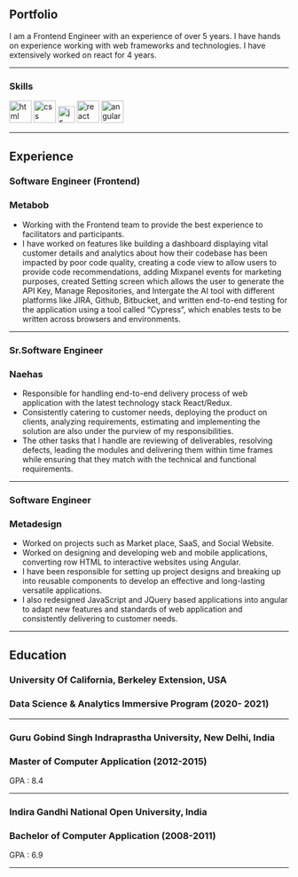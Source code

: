 ## Portfolio
I am a Frontend Engineer with an experience of over 5 years. I have hands on experience working with web frameworks and technologies. I have extensively worked on react for 4 years.

---

### Skills

<p align="left">
  
  <img src="https://upload.wikimedia.org/wikipedia/commons/thumb/6/61/HTML5_logo_and_wordmark.svg/2048px-HTML5_logo_and_wordmark.svg.png" alt="html" width="40" height="40">
  <img src="https://upload.wikimedia.org/wikipedia/commons/thumb/d/d5/CSS3_logo_and_wordmark.svg/1200px-CSS3_logo_and_wordmark.svg.png" alt="css" width="40" height="40">
 <img src="https://upload.wikimedia.org/wikipedia/commons/6/6a/JavaScript-logo.png" height="30" width="auto" alt="js">
 <img src="https://upload.wikimedia.org/wikipedia/commons/thumb/a/a7/React-icon.svg/1280px-React-icon.svg.png" alt="react" width="auto" height="40">
 <img src="https://angular.io/assets/images/logos/angular/angular.svg" alt="angular" width="40" height="40">
  
</p>

---

## Experience

### **Software Engineer (Frontend)**
### Metabob

- Working with the Frontend team to provide the best experience to facilitators and participants.
- I have worked on features like building a dashboard displaying vital customer details and analytics about how their codebase has been impacted by poor code quality, creating a code view to allow users to provide code recommendations, adding Mixpanel events for marketing purposes, created Setting screen which allows the user to generate the API Key, Manage Repositories, and Intergate the AI tool with different platforms like JIRA, Github, Bitbucket, and written end-to-end testing for the application using a tool called “Cypress”, which enables tests to be written across browsers and environments.

---

### **Sr.Software Engineer**
### Naehas

- Responsible for handling end-to-end delivery process of web application with the latest technology stack React/Redux.
- Consistently catering to customer needs, deploying the product on clients, analyzing requirements, estimating and implementing the solution are also under the purview of my responsibilities.
- The other tasks that I handle are reviewing of deliverables, resolving defects, leading the modules and delivering them within time frames while ensuring that they match with the technical and functional requirements. 

---

### **Software Engineer**
### Metadesign

- Worked on projects such as Market place, SaaS, and Social Website.
- Worked on designing and developing web and mobile applications, converting row HTML to interactive websites using Angular.
- I have been responsible for setting up project designs and breaking up into reusable components to develop an effective and long-lasting versatile applications. 
- I also redesigned JavaScript and JQuery based applications into angular to adapt new features and standards of web application and consistently delivering to customer needs.

---

## Education

### **University Of California, Berkeley Extension, USA**
### Data Science & Analytics Immersive Program (2020- 2021)

---

### **Guru Gobind Singh Indraprastha University, New Delhi, India**
### Master of Computer Application (2012-2015)
GPA : 8.4

---

### **Indira Gandhi National Open University, India**
### Bachelor of Computer Application (2008-2011)
GPA : 6.9

---
